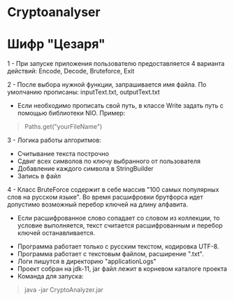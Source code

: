 # Cryptoanalyser
# Шифр "Цезаря"

1 - При запуске приложения пользователю предоставляется 4 варианта действий:
Encode, Decode, Bruteforce, Exit

2 - После выбора нужной функции, запрашивается имя файла. По умолчанию прописаны: inputText.txt, outputText.txt
* Если необходимо прописать свой путь, в классе Write задать путь с помощью библиотеки NIO. Пример:
> Paths.get("yourFileName")

3 - Логика работы алгоритмов:
* Считывание текста построчно
* Сдвиг всех символов по ключу выбранного от пользователя
* Добавление каждого символа в StringBuilder
* Запись в файл

4 - Класс BruteForce содержит в себе массив "100 самых популярных слов на русском языке".
Во время расшифровки брутфорса идет допустимо возможный перебор ключей на длину алфавита. 
- Если расшифрованное слово сопадает со словом из коллекции, то условие выполняется, текст считается расшифрованным и перебор ключей останавливается.

* Программа работает только с русским текстом, кодировка UTF-8.
* Программа работает с текстовым файлом, расширение ".txt".
* Логи пишутся в директорию "applicationLogs"
* Проект собран на jdk-11, jar файл лежит в корневом каталоге проекта
* Команда для запуска: 
> java -jar CryptoAnalyzer.jar
